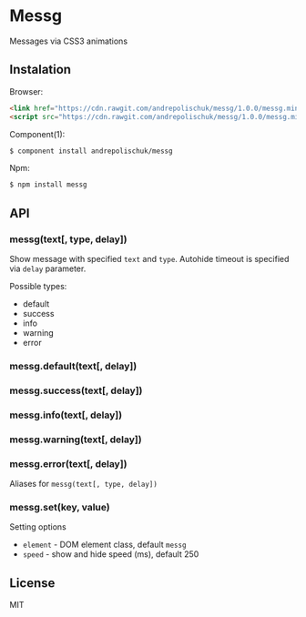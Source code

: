 # Messg

  Messages via CSS3 animations

## Instalation

  Browser:

```html
<link href="https://cdn.rawgit.com/andrepolischuk/messg/1.0.0/messg.min.css" rel="stylesheet">
<script src="https://cdn.rawgit.com/andrepolischuk/messg/1.0.0/messg.min.js"></script>
```

  Component(1):

```sh
$ component install andrepolischuk/messg
```

  Npm:

```sh
$ npm install messg
```

## API

### messg(text[, type, delay])

  Show message with specified `text` and `type`.
  Аutohide timeout is specified via `delay` parameter.

  Possible types:

  * default
  * success
  * info
  * warning
  * error


### messg.default(text[, delay])
### messg.success(text[, delay])
### messg.info(text[, delay])
### messg.warning(text[, delay])
### messg.error(text[, delay])

  Aliases for `messg(text[, type, delay])`

### messg.set(key, value)

  Setting options

  * `element` - DOM element class, default `messg`
  * `speed` - show and hide speed (ms), default 250

## License

  MIT
